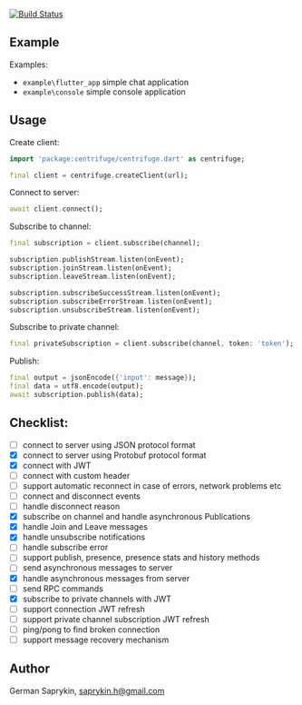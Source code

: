[![Build Status](https://travis-ci.org/centrifugal/centrifuge-dart.svg?branch=master)](https://travis-ci.org/centrifugal/centrifuge-dart)


## Example

Examples:
* `example\flutter_app` simple chat application
* `example\console` simple console application 

## Usage

Create client:

```dart
import 'package:centrifuge/centrifuge.dart' as centrifuge;

final client = centrifuge.createClient(url);
```
Connect to server:
```dart
await client.connect();
```
Subscribe to channel:
```dart
final subscription = client.subscribe(channel);

subscription.publishStream.listen(onEvent);
subscription.joinStream.listen(onEvent);
subscription.leaveStream.listen(onEvent);

subscription.subscribeSuccessStream.listen(onEvent);
subscription.subscribeErrorStream.listen(onEvent);
subscription.unsubscribeStream.listen(onEvent);
```
Subscribe to private channel:
```dart
final privateSubscription = client.subscribe(channel, token: 'token');
```
Publish:
```dart
final output = jsonEncode({'input': message});
final data = utf8.encode(output);
await subscription.publish(data);
```


## Checklist:

- [ ] connect to server using JSON protocol format
- [x] connect to server using Protobuf protocol format
- [x] connect with JWT
- [ ] connect with custom header
- [ ] support automatic reconnect in case of errors, network problems etc
- [ ] connect and disconnect events
- [ ] handle disconnect reason
- [x] subscribe on channel and handle asynchronous Publications
- [x] handle Join and Leave messages
- [x] handle unsubscribe notifications
- [ ] handle subscribe error
- [ ] support publish, presence, presence stats and history methods
- [ ] send asynchronous messages to server
- [x] handle asynchronous messages from server
- [ ] send RPC commands
- [x] subscribe to private channels with JWT
- [ ] support connection JWT refresh
- [ ] support private channel subscription JWT refresh
- [ ] ping/pong to find broken connection
- [ ] support message recovery mechanism

## Author

German Saprykin, saprykin.h@gmail.com
